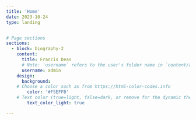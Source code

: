 ```yaml
---
title: 'Home'
date: 2023-10-24
type: landing


# Page sections
sections:
  - block: biography-2
    content:
      title: Francis Deas
      # Note: `username` refers to the user's folder name in `content/authors/`
      username: admin
    design:
      background:
    # Choose a color such as from https://html-color-codes.info
        color: '#F5EFFB'
    # Text color (true=light, false=dark, or remove for the dynamic theme color).
        text_color_light: true

---
```



